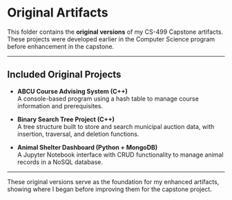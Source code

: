 # Original Artifacts  

This folder contains the **original versions** of my CS-499 Capstone artifacts.  
These projects were developed earlier in the Computer Science program before enhancement in the capstone.  

---

## Included Original Projects
- **ABCU Course Advising System (C++)**  
  A console-based program using a hash table to manage course information and prerequisites.  

- **Binary Search Tree Project (C++)**  
  A tree structure built to store and search municipal auction data, with insertion, traversal, and deletion functions.  

- **Animal Shelter Dashboard (Python + MongoDB)**  
  A Jupyter Notebook interface with CRUD functionality to manage animal records in a NoSQL database.  

---

These original versions serve as the foundation for my enhanced artifacts, showing where I began before improving them for the capstone project.
